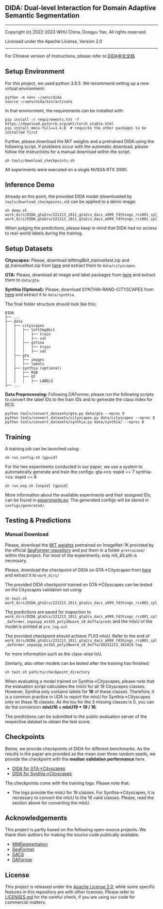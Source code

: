 ## DIDA: Dual-level Interaction for Domain Adaptive Semantic Segmentation

----------------------------------------------------------------------------------------------------

Copyright (c) 2022-2023 WHU China, Dongyu Yao. All rights reserved. 

Licensed under the Apache License, Version 2.0

----------------------------------------------------------------------------------------------------

For Chinese version of Instructions,  please refer to  [DIDA中文文档](README_zh.md)

## Setup Environment

For this project, we used python 3.8.5. We recommend setting up a new virtual
environment:

```shell
python -m venv ~/venv/dida
source ~/venv/dida/bin/activate
```

In that environment, the requirements can be installed with:

```shell
pip install -r requirements.txt -f https://download.pytorch.org/whl/torch_stable.html
pip install mmcv-full==1.4.0  # requires the other packages to be installed first
```

Further, please download the MiT weights and a pretrained DIDA using the
following script. If problems occur with the automatic download, please follow
the instructions for a manual download within the script.

```shell
sh tools/download_checkpoints.sh
```

All experiments were executed on a single NVIDIA RTX 3090.

## Inference Demo

Already as this point, the provided DIDA model (downloaded by
`tools/download_checkpoints.sh`) can be applied to a demo image:

```shell
sh demo.sh work_dirs/DIDA_gta2cs/221213_1011_gta2cs_dacs_a999_fdthings_rcs001_cpl_daformer_sepaspp_mitb5_poly10warm_s0_6e7fa/221213_1011_gta2cs_dacs_a999_fdthings_rcs001_cpl_daformer_sepaspp_mitb5_poly10warm_s0_6e7fa.json work_dirs/DIDA_gta2cs/221213_1011_gta2cs_dacs_a999_fdthings_rcs001_cpl_daformer_sepaspp_mitb5_poly10warm_s0_6e7fa/latest.pth
```

When judging the predictions, please keep in mind that DIDA had no access
to real-world labels during the training.

## Setup Datasets

**Cityscapes:** Please, download leftImg8bit_trainvaltest.zip and
gt_trainvaltest.zip from [here](https://www.cityscapes-dataset.com/downloads/)
and extract them to `data/cityscapes`.

**GTA:** Please, download all image and label packages from
[here](https://download.visinf.tu-darmstadt.de/data/from_games/) and extract
them to `data/gta`.

**Synthia (Optional):** Please, download SYNTHIA-RAND-CITYSCAPES from
[here](http://synthia-dataset.net/downloads/) and extract it to `data/synthia`.

The final folder structure should look like this:

```none
DIDA
├── ...
├── data
│   ├── cityscapes
│   │   ├── leftImg8bit
│   │   │   ├── train
│   │   │   ├── val
│   │   ├── gtFine
│   │   │   ├── train
│   │   │   ├── val
│   ├── gta
│   │   ├── images
│   │   ├── labels
│   ├── synthia (optional)
│   │   ├── RGB
│   │   ├── GT
│   │   │   ├── LABELS
├── ...
```

**Data Preprocessing:** Following DAFormer, please run the following scripts to convert the label IDs to the
train IDs and to generate the class index for RCS:

```shell
python tools/convert_datasets/gta.py data/gta --nproc 8
python tools/convert_datasets/cityscapes.py data/cityscapes --nproc 8
python tools/convert_datasets/synthia.py data/synthia/ --nproc 8
```

## Training

A training job can be launched using:

```shell
sh run_config.sh [gpuid]
```

For the two experiments conducted in our paper, we use a system to automatically generate
and train the configs:
gta->cs: expid == 7
synthia->cs: expid == 8

```shell
sh run_exp.sh [expid] [gpuid]
```

More information about the available experiments and their assigned IDs, can be
found in [experiments.py](experiments.py). The generated configs will be stored
in `configs/generated/`.

## Testing & Predictions

### Manual Download

Please, download the [MiT weights](https://drive.google.com/drive/folders/1b7bwrInTW4VLEm27YawHOAMSMikga2Ia?usp=sharing) pretrained on ImageNet-1K provided by the official [SegFormer repository](https://github.com/NVlabs/SegFormer) and put them in a folder `pretrained/` within this project. For most of the experiments, only mit_b5.pth is necessary.

Please, download the checkpoint of DIDA on GTA->Cityscapes from [here](https://drive.google.com/file/d/1mw8mTui-I-mvs2vo0UN_xs_fQh7AMpHm/view?usp=sharing) and extract it to `work_dirs/`

The provided DIDA checkpoint trained on GTA→Cityscapes can be tested on the Cityscapes validation set using:

```shell
sh test.sh work_dirs/DIDA_gta2cs/221213_1011_gta2cs_dacs_a999_fdthings_rcs001_cpl_daformer_sepaspp_mitb5_poly10warm_s0_6e7fa
```

The predictions are saved for inspection to `work_dirs/DIDA_gta2cs/221213_1011_gta2cs_dacs_a999_fdthings_rcs001_cpl_daformer_sepaspp_mitb5_poly10warm_s0_6e7fa/preds` and the mIoU of the model is printed at `pre_log.out`

The provided checkpoint should achieve 71.03 mIoU. Refer to the end of  `work_dirs/DIDA_gta2cs/221213_1011_gta2cs_dacs_a999_fdthings_rcs001_cpl_daformer_sepaspp_mitb5_poly10warm_s0_6e7fa/20221213_101429.log`

for more information such as the class-wise IoU.

Similarly, also other models can be tested after the training has finished:

```shell
sh test.sh path/to/checkpoint_directory
```

When evaluating a model trained on Synthia→Cityscapes, please note that the
evaluation script calculates the mIoU for all 19 Cityscapes classes. However,
Synthia only contains labels for **16** of these classes. Therefore, it is a common
practice in UDA to report the mIoU for Synthia→Cityscapes only on these 16
classes. As the Iou for the 3 missing classes is 0, you can do the conversion
**mIoU16 = mIoU19 * 19 / 16**.

The predictions can be submitted to the public evaluation server of the
respective dataset to obtain the test score.

## Checkpoints

Below, we provide checkpoints of DIDA for different benchmarks.
As the results in the paper are provided as the mean over three random
seeds, we provide the checkpoint with the **median validation performance** here.

* [DIDA for GTA→Cityscapes](https://drive.google.com/file/d/1mw8mTui-I-mvs2vo0UN_xs_fQh7AMpHm/view?usp=sharing)
* [DIDA for Synthia→Cityscapes](https://drive.google.com/file/d/1fpAsxbhlIxzPhiIfm0r8rAoTjK4PZb_V/view?usp=share_link)

The checkpoints come with the training logs. Please note that:

* The logs provide the mIoU for 19 classes. For Synthia→Cityscapes, it is
  necessary to convert the mIoU to the 16 valid classes. Please, read the
  section above for converting the mIoU.


## Acknowledgements

This project is partly based on the following open-source projects. We thank their
authors for making the source code publically available.

* [MMSegmentation](https://github.com/open-mmlab/mmsegmentation)
* [SegFormer](https://github.com/NVlabs/SegFormer)
* [DACS](https://github.com/vikolss/DACS)
* [DAFormer](https://github.com/lhoyer/DAFormer)

## License

This project is released under the [Apache License 2.0](LICENSE), while some specific features in this repository are with other licenses. Please refer to [LICENSES.md](LICENSES.md) for the careful check, if you are using our code for
commercial matters.

